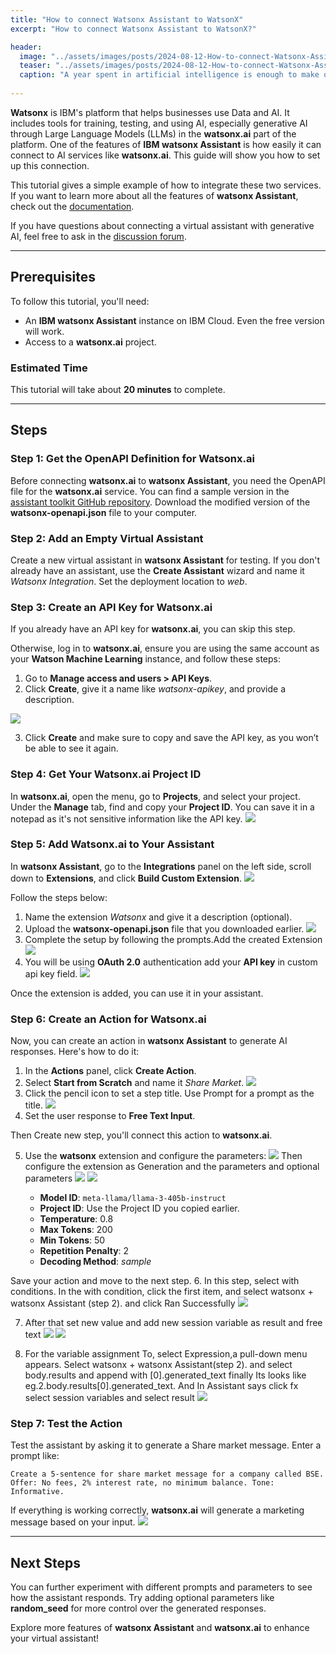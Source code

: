 ```yaml
---
title: "How to connect Watsonx Assistant to WatsonX"
excerpt: "How to connect Watsonx Assistant to WatsonX?"

header:
  image: "../assets/images/posts/2024-08-12-How-to-connect-Watsonx-Assistant-to-WatsonX/cover.jpg"
  teaser: "../assets/images/posts/2024-08-12-How-to-connect-Watsonx-Assistant-to-WatsonX/cover.jpg"
  caption: "A year spent in artificial intelligence is enough to make one believe in God. —Alan Perlis"
  
---
```


**Watsonx** is IBM's platform that helps businesses use Data and AI. It includes tools for training, testing, and using AI, especially generative AI through Large Language Models (LLMs) in the **watsonx.ai** part of the platform. One of the features of **IBM watsonx Assistant** is how easily it can connect to AI services like **watsonx.ai**. This guide will show you how to set up this connection.

This tutorial gives a simple example of how to integrate these two services. If you want to learn more about all the features of **watsonx Assistant**, check out the [documentation](#).  

If you have questions about connecting a virtual assistant with generative AI, feel free to ask in the [discussion forum](#).

---

## Prerequisites

To follow this tutorial, you'll need:

- An **IBM watsonx Assistant** instance on IBM Cloud. Even the free version will work.
- Access to a **watsonx.ai** project.

### Estimated Time

This tutorial will take about **20 minutes** to complete.

---

## Steps

### Step 1: Get the OpenAPI Definition for Watsonx.ai

Before connecting **watsonx.ai** to **watsonx Assistant**, you need the OpenAPI file for the **watsonx.ai** service. You can find a sample version in the [assistant toolkit GitHub repository](#). Download the modified version of the **watsonx-openapi.json** file to your computer.

### Step 2: Add an Empty Virtual Assistant

Create a new virtual assistant in **watsonx Assistant** for testing. If you don't already have an assistant, use the **Create Assistant** wizard and name it *Watsonx Integration*. Set the deployment location to *web*.

### Step 3: Create an API Key for Watsonx.ai

If you already have an API key for **watsonx.ai**, you can skip this step.

Otherwise, log in to **watsonx.ai**, ensure you are using the same account as your **Watson Machine Learning** instance, and follow these steps:

1. Go to **Manage access and users > API Keys**.
2. Click **Create**, give it a name like *watsonx-apikey*, and provide a description.

![](../assets/images/posts/2024-08-12-How-to-connect-Watsonx-Assistant-to-WatsonX/1.jpg)

3. Click **Create** and make sure to copy and save the API key, as you won’t be able to see it again.

### Step 4: Get Your Watsonx.ai Project ID

In **watsonx.ai**, open the menu, go to **Projects**, and select your project. Under the **Manage** tab, find and copy your **Project ID**. You can save it in a notepad as it's not sensitive information like the API key.
![](../assets/images/posts/2024-08-12-How-to-connect-Watsonx-Assistant-to-WatsonX/2.jpg)

### Step 5: Add Watsonx.ai to Your Assistant

In **watsonx Assistant**, go to the **Integrations** panel on the left side, scroll down to **Extensions**, and click **Build Custom Extension**.
![](../assets/images/posts/2024-08-12-How-to-connect-Watsonx-Assistant-to-WatsonX/3.jpg)

Follow the steps below:

1. Name the extension *Watsonx* and give it a description (optional).
2. Upload the **watsonx-openapi.json** file that you downloaded earlier.
![](../assets/images/posts/2024-08-12-How-to-connect-Watsonx-Assistant-to-WatsonX/4.jpg)
3. Complete the setup by following the prompts.Add the created Extension
![](../assets/images/posts/2024-08-12-How-to-connect-Watsonx-Assistant-to-WatsonX/5.jpg)
4. You will be using **OAuth 2.0** authentication add your **API key** in custom api key field.
![](../assets/images/posts/2024-08-12-How-to-connect-Watsonx-Assistant-to-WatsonX/6.jpg)

Once the extension is added, you can use it in your assistant.

### Step 6: Create an Action for Watsonx.ai

Now, you can create an action in **watsonx Assistant** to generate AI responses. Here's how to do it:

1. In the **Actions** panel, click **Create Action**.
2. Select **Start from Scratch** and name it *Share Market*.
![](../assets/images/posts/2024-08-12-How-to-connect-Watsonx-Assistant-to-WatsonX/7.jpg)
3. Click the pencil icon to set a step title. Use Prompt for a prompt as the title.
![](../assets/images/posts/2024-08-12-How-to-connect-Watsonx-Assistant-to-WatsonX/8.jpg)
4. Set the user response to **Free Text Input**.

Then Create new step, you'll connect this action to **watsonx.ai**.

5. Use the **watsonx** extension and configure the parameters:
![](../assets/images/posts/2024-08-12-How-to-connect-Watsonx-Assistant-to-WatsonX/9.jpg)
Then configure the extension as Generation and the parameters and optional parameters
![](../assets/images/posts/2024-08-12-How-to-connect-Watsonx-Assistant-to-WatsonX/10.jpg)
![](../assets/images/posts/2024-08-12-How-to-connect-Watsonx-Assistant-to-WatsonX/11.jpg)

   - **Model ID**: `meta-llama/llama-3-405b-instruct`
   - **Project ID**: Use the Project ID you copied earlier.
   - **Temperature**: 0.8
   - **Max Tokens**: 200
   - **Min Tokens**: 50
   - **Repetition Penalty**: 2
   - **Decoding Method**: *sample*

Save your action and move to the next step.
6. In this step, select with conditions. In the with condition, click the first item, and select watsonx + watsonx Assistant  (step 2). and click Ran Successfully
![](../assets/images/posts/2024-08-12-How-to-connect-Watsonx-Assistant-to-WatsonX/12.jpg)

7. After that set new value and add new session variable as result and free text
![](../assets/images/posts/2024-08-12-How-to-connect-Watsonx-Assistant-to-WatsonX/13.jpg)
![](../assets/images/posts/2024-08-12-How-to-connect-Watsonx-Assistant-to-WatsonX/14.jpg)

8. For the variable assignment To, select Expression,a pull-down menu appears. Select watsonx + watsonx Assistant(step 2). and select body.results and append with [0].generated_text finally Its looks like eg.2.body.results[0].generated_text. And In Assistant says click fx select session variables and select result
![](../assets/images/posts/2024-08-12-How-to-connect-Watsonx-Assistant-to-WatsonX/15.jpg)


### Step 7: Test the Action

Test the assistant by asking it to generate a  Share market message. Enter a prompt like:

```
Create a 5-sentence for share market message for a company called BSE. Offer: No fees, 2% interest rate, no minimum balance. Tone: Informative.
```

If everything is working correctly, **watsonx.ai** will generate a marketing message based on your input.
![](../assets/images/posts/2024-08-12-How-to-connect-Watsonx-Assistant-to-WatsonX/16.jpg)

---

## Next Steps

You can further experiment with different prompts and parameters to see how the assistant responds. Try adding optional parameters like **random_seed** for more control over the generated responses.

Explore more features of **watsonx Assistant** and **watsonx.ai** to enhance your virtual assistant!
